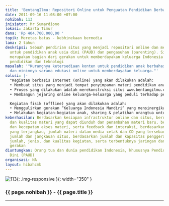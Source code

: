 ```yaml
---
title: 'BentangIlmu: Repositori Online untuk Penguatan Pendidikan Berbasis Keluarga'
date: 2011-09-16 11:08:00 +07:00
nohibah: 113
inisiator: Mr Sumardiono
lokasi: Jakarta Timur
dana: 'Rp 404.700.000,00 '
topik: Meretas batas - kebhinekaan bermedia
lama: 2 tahun
deskripsi: Sebuah pendirian situs yang menjadi repositori online dan membuat materi
  untuk pendidikan anak usia dini (PAUD) dan pengasuhan (parenting). Situs ini juga
  merupakan bagian dari gerakan untuk memberdayakan keluarga Indonesia dalam bidang
  pendidikan dan teknologi
masalah: '"Kurangnya ketersediaan konten untuk pendidikan anak berbahasa Indonesia
  dan minimnya sarana edukasi online untuk memberdayakan keluarga."'
solusi: |-
  "Kegiatan berbasis Internet (online) yang akan dilakukan adalah:
  • Membuat situs yang menjadi tempat penyimpanan materi pendidikan anak. Sekali situs dan materi itu dibuat, maka seluruh materi akan bisa digunakan selama bertahun-tahun dan bisa diakses oleh siapa saja, di mana saja.
  • Proses yang dilakukan adalah merekonstruksi situs www.bentangilmu.com, mengolah ulang seluruh materi yang ada di www.sekolahrumah.com, www.rumahinspirasi.com, dan www.bentangilmu.com, serta mengembangkan materi-materi baru dalam bidang: literasi, numerasi, sains, dan kriya (craft).
  • Membangun jejaring online keluarga-keluarga yang peduli terhadap pendidikan dan pemanfaatan teknologi (Internet) untuk pemberdayaan keluarga.

  Kegiatan fisik (offline) yang akan dilakukan adalah:
  • Menggulirkan gerakan “Keluarga Indonesia Mandiri” yang mensinergikan kegiatan online dan offline.
  • Melakukan kegiatan-kegiatan anak, sharing & pelatihan orangtua untuk meningkatkan kapasitas keluarga bidang pendidikan dan teknologi"
keberhasilan: Berdasarkan kesiapan infrastruktur online dan situs, berdasarkan jumlah
  dan kualitas materi yang dapat diunduh dan penambahan materi baru, berdasarkan kemudahan
  dan kecepatan akses materi, serta feedback dan interaksi, berdasarkan jumlah keluarga
  yang terjangkau, jumlah materi dalam media cetak dan CD yang tersebar, berdasarkan
  jumlah dan jangkauan situs, berdasarkan jumlah dan kapasitas penggerak, jberdasarkan
  jumlah, jenis, dan kualitas kegiatan, serta terbentuknya jaringan dan simpul-simpul
  gerakan
diuntungkan: Orang tua dan dunia pendidikan Indonesia, khususnya Pendidikan Anak Usia
  Dini (PAUD)
organisasi: NA
layout: hibahcmb
---
```


![113](/static/img/hibahcmb/113.png){: .img-responsive }{: width="350" }

### {{ page.nohibah }} - {{ page.title }}

---

